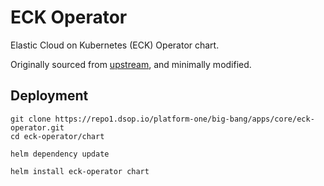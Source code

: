 # ECK Operator

Elastic Cloud on Kubernetes (ECK) Operator chart.

Originally sourced from [upstream](https://github.com/elastic/cloud-on-k8s/tree/master/deploy/eck-operator), and minimally modified.

## Deployment
```
git clone https://repo1.dsop.io/platform-one/big-bang/apps/core/eck-operator.git
cd eck-operator/chart

helm dependency update

helm install eck-operator chart 
```

